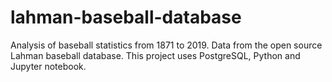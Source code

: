# lahman-baseball-database
Analysis of baseball statistics from 1871 to 2019. Data from the open source Lahman baseball database. This project uses PostgreSQL, Python and Jupyter notebook. 
